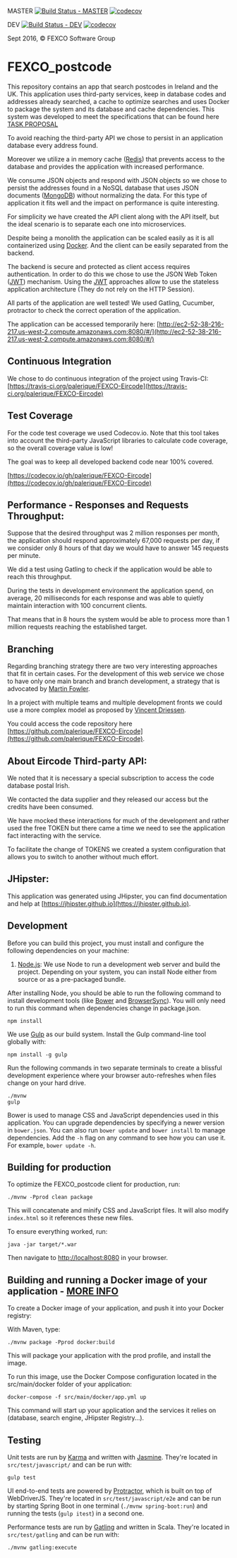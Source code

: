 MASTER [![Build Status - MASTER](https://travis-ci.org/palerique/FEXCO-Eircode.svg?branch=master)](https://travis-ci.org/palerique/FEXCO-Eircode)
[![codecov](https://codecov.io/gh/palerique/FEXCO-Eircode/branch/master/graph/badge.svg)](https://codecov.io/gh/palerique/FEXCO-Eircode)

DEV [![Build Status - DEV](https://travis-ci.org/palerique/FEXCO-Eircode.svg?branch=dev)](https://travis-ci.org/palerique/FEXCO-Eircode)
[![codecov](https://codecov.io/gh/palerique/FEXCO-Eircode/branch/dev/graph/badge.svg)](https://codecov.io/gh/palerique/FEXCO-Eircode)

Sept 2016, © FEXCO Software Group

# FEXCO_postcode

This repository contains an app that search postcodes in Ireland and the UK. 
This application uses third-party services, keep in database codes and addresses already searched, 
a cache to optimize searches and uses Docker to package the system and its database and cache dependencies.
This system was developed to meet the specifications that can be found here [TASK PROPOSAL](TASK_PROPOSAL.md)

To avoid reaching the third-party API we chose to persist in an application database every address found.

Moreover we utilize a in memory cache ([Redis][]) that prevents access to the database and provides the application 
with increased performance.

We consume JSON objects and respond with JSON objects so we chose to persist the addresses found in a NoSQL 
database that uses JSON documents ([MongoDB][]) without normalizing the data. 
For this type of application it fits well and the impact on performance is quite interesting.
    
For simplicity we have created the API client along with the API itself, 
but the ideal scenario is to separate each one into microservices.

Despite being a monolith the application can be scaled easily as it is all containerized using [Docker][]. 
And the client can be easily separated from the backend.

The backend is secure and protected as client access requires authentication. 
In order to do this we chose to use the JSON Web Token ([JWT][]) mechanism. 
Using the [JWT][] approaches allow to use the stateless application architecture (They do not rely on the HTTP Session).

All parts of the application are well tested! We used Gatling, Cucumber, protractor to check the correct operation of the application.

The application can be accessed temporarily here: 
[http://ec2-52-38-216-217.us-west-2.compute.amazonaws.com:8080/#/](http://ec2-52-38-216-217.us-west-2.compute.amazonaws.com:8080/#/)

## Continuous Integration

We chose to do continuous integration of the project using Travis-CI: 
[https://travis-ci.org/palerique/FEXCO-Eircode](https://travis-ci.org/palerique/FEXCO-Eircode)

## Test Coverage

For the code test coverage we used Codecov.io. 
Note that this tool takes into account the third-party JavaScript libraries to calculate code coverage, 
so the overall coverage value is low! 

The goal was to keep all developed backend code near 100% covered.

[https://codecov.io/gh/palerique/FEXCO-Eircode](https://codecov.io/gh/palerique/FEXCO-Eircode)

## Performance - Responses and Requests Throughput:

Suppose that the desired throughput was 2 million responses per month, the application should respond approximately 
67,000 requests per day, if we consider only 8 hours of that day we would have to answer 145 requests per minute.

We did a test using Gatling to check if the application would be able to reach this throughput.

During the tests in development environment the application spend, on average, 20 milliseconds for each response 
and was able to quietly maintain interaction with 100 concurrent clients. 

That means that in 8 hours the system would be able to process more than 1 million requests 
reaching the established target.

## Branching

Regarding branching strategy there are two very interesting approaches that fit in certain cases. 
For the development of this web service we chose to have only one main branch and branch development, 
a strategy that is advocated by [Martin Fowler](http://martinfowler.com/bliki/FeatureBranch.html).

In a project with multiple teams and multiple development fronts we could use a more complex model as proposed 
by [Vincent Driessen](http://nvie.com/posts/a-successful-git-branching-model/).

You could access the code repository here [https://github.com/palerique/FEXCO-Eircode](https://github.com/palerique/FEXCO-Eircode).

## About Eircode Third-party API:

We noted that it is necessary a special subscription to access the code database postal Irish.

We contacted the data supplier and they released our access but the credits have been consumed.

We have mocked these interactions for much of the development 
and rather used the free TOKEN but there came a time we need to see the application fact interacting with the service.

To facilitate the change of TOKENS we created a system configuration that allows you to switch to another without much effort.

## JHipster:

This application was generated using JHipster, you can find documentation and help at [https://jhipster.github.io](https://jhipster.github.io).

## Development

Before you can build this project, you must install and configure the following dependencies on your machine:

1. [Node.js][]: We use Node to run a development web server and build the project.
   Depending on your system, you can install Node either from source or as a pre-packaged bundle.

After installing Node, you should be able to run the following command to install development tools (like
[Bower][] and [BrowserSync][]). You will only need to run this command when dependencies change in package.json.

    npm install

We use [Gulp][] as our build system. Install the Gulp command-line tool globally with:

    npm install -g gulp

Run the following commands in two separate terminals to create a blissful development experience where your browser
auto-refreshes when files change on your hard drive.

    ./mvnw
    gulp

Bower is used to manage CSS and JavaScript dependencies used in this application. You can upgrade dependencies by
specifying a newer version in `bower.json`. You can also run `bower update` and `bower install` to manage dependencies.
Add the `-h` flag on any command to see how you can use it. For example, `bower update -h`.


## Building for production

To optimize the FEXCO_postcode client for production, run:

    ./mvnw -Pprod clean package

This will concatenate and minify CSS and JavaScript files. It will also modify `index.html` so it references
these new files.

To ensure everything worked, run:

    java -jar target/*.war

Then navigate to [http://localhost:8080](http://localhost:8080) in your browser.

## Building and running a Docker image of your application - [MORE INFO](https://jhipster.github.io/docker-compose/)
To create a Docker image of your application, and push it into your Docker registry:

With Maven, type: 

    ./mvnw package -Pprod docker:build

This will package your application with the prod profile, and install the image.

To run this image, use the Docker Compose configuration located in the src/main/docker folder of your application:

    docker-compose -f src/main/docker/app.yml up

This command will start up your application and the services it relies on (database, search engine, JHipster Registry…).

## Testing

Unit tests are run by [Karma][] and written with [Jasmine][]. They're located in `src/test/javascript/` and can be run with:

    gulp test

UI end-to-end tests are powered by [Protractor][], which is built on top of WebDriverJS. They're located in `src/test/javascript/e2e`
and can be run by starting Spring Boot in one terminal (`./mvnw spring-boot:run`) and running the tests (`gulp itest`) in a second one.

Performance tests are run by [Gatling]() and written in Scala. They're located in `src/test/gatling` and can be run with:

    ./mvnw gatling:execute

[Docker]: https://www.docker.com/
[JWT]: https://jwt.io/
[JHipster]: https://jhipster.github.io/
[Gatling]: http://gatling.io/
[Node.js]: https://nodejs.org/
[Bower]: http://bower.io/
[Gulp]: http://gulpjs.com/
[BrowserSync]: http://www.browsersync.io/
[Karma]: http://karma-runner.github.io/
[Jasmine]: http://jasmine.github.io/2.0/introduction.html
[Protractor]: https://angular.github.io/protractor/
[Redis]: http://redis.io/
[MongoDB]: https://www.mongodb.com/
